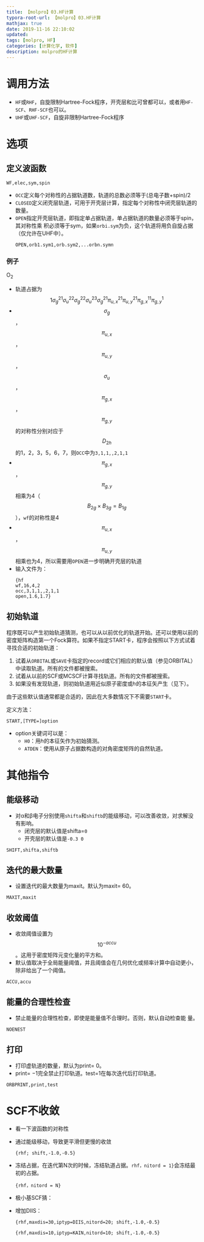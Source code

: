 ```yaml
---
title: 【molpro】03.HF计算
typora-root-url: 【molpro】03.HF计算
mathjax: true
date: 2019-11-16 22:10:02
updated: 
tags: [molpro, HF]
categories: [计算化学, 软件]
description: molpro的HF计算
---
```




# 调用方法

- `HF`或`RHF`，自旋限制Hartree-Fock程序，开壳层和比可曾都可以，或者用`HF-SCF`、`RHF-SCF`也可以。
- `UHF`或`UHF-SCF`，自旋非限制Hartree-Fock程序

# 选项

## 定义波函数

```
WF,elec,sym,spin
```
- `OCC`定义每个对称性的占据轨道数，轨道的总数必须等于(总电子数+spin)/2
- `CLOSED`定义闭壳层轨道，可用于开壳层计算，指定每个对称性中闭壳层轨道的数量。
- `OPEN`指定开壳层轨道，即指定单占据轨道，单占据轨道的数量必须等于spin，其对称性乘
  积必须等于sym，如果`orbi.sym`为负，这个轨道将用负自旋占据（仅允许在UHF中）。
  ```
  OPEN,orb1.sym1,orb.sym2,...orbn.symn
  ```

### 例子

O<sub>2</sub>
- 轨道占据为$$1\sigma_g^21\sigma_u^22\sigma_g^22\sigma_u^23\sigma_g^21\pi_{u,x}^21\pi_{u,y}^21\pi_{g,x}^11\pi_{g,y}^1$$
- $$\sigma_g$$，$$\pi_{u,x}$$，$$\pi_{u,y}$$，$$\sigma_u$$，$$\pi_{g,x}$$，$$\pi_{g,y}$$的对称性分别对应于$$D_{2h}$$的1，2，3，5，6，7，则`OCC`中为`3,1,1,,2,1,1`
- $$\pi_{g,x}$$，$$\pi_{g,y}$$相乘为4（$$B_{2g}\times B_{3g}=B_{1g}$$），`wf`的对称性是4
- $$\pi_{u,x}$$，$$\pi_{u,y}$$相乘也为4，所以需要用`OPEN`进一步明确开壳层的轨道
- 输入文件为：
  ```
  {hf
  wf,16,4,2
  occ,3,1,1,,2,1,1
  open,1.6,1.7} 
  ```

## 初始轨道

程序既可以产生初始轨道猜测，也可以从以前优化的轨道开始。还可以使用以前的密度矩阵构造第一个Fock算符。如果不指定START卡，程序会按照以下方式试着寻找合适的初始轨道：

1. 试着从`ORBITAL`或`SAVE`卡指定的record或它们相应的默认值（参见ORBITAL）中读取轨道。所有的文件都被搜索。
2. 试着从以前的SCF或MCSCF计算寻找轨道。所有的文件都被搜索。
3. 如果没有发现轨道，则初始轨道用近似原子密度或ℎ的本征矢产生（见下）。

由于这些默认值通常都是合适的，因此在大多数情况下不需要`START`卡。

定义方法：

```
START,[TYPE=]option
```

- option关键词可以是：
  - `H0`：用ℎ的本征矢作为初始猜测。
  - `ATDEN`：使用从原子占据数构造的对角密度矩阵的自然轨道。



# 其他指令

## 能级移动

- 对α和β电子分别使用`shifta`和`shiftb`的能级移动，可以改善收敛，对求解没有影响。
  - 闭壳层的默认值是shifta=`0`
  - 开壳层的默认值是`-0.3 0`

```
SHIFT,shifta,shiftb
```

## 迭代的最大数量

- 设置迭代的最大数量为maxit。默认为maxit= 60。

```
MAXIT,maxit
```

## 收敛阈值

- 收敛阈值设置为$$10^{-accu}$$。这用于密度矩阵元变化量的平方和。
- 默认值取决于全局能量阈值，并且阈值会在几何优化或频率计算中自动更小，除非给出了一个阈值。

```
ACCU,accu
```

## 能量的合理性检查

- 禁止能量的合理性检查，即使是能量值不合理时。否则，默认自动检查能
  量。

```
NOENEST
```

## 打印

- 打印虚轨道的数量，默认为print= 0。
- print= −1完全禁止打印轨道。test=1在每次迭代后打印轨道。

```
ORBPRINT,print,test
```



# SCF不收敛

- 看一下波函数的对称性

- 通过能级移动，导致更平滑但更慢的收敛

  ```
  {rhf; shift,-1.0,-0.5}
  ```

- 冻结占据，在迭代第N次的时候，冻结轨道占据。`rhf，nitord = 1}`会冻结最初的占据。

  ```
  {rhf，nitord = N}
  ```

- 极小基SCF猜：

- 增加DIIS：

  ```
  {rhf,maxdis=30,iptyp=DIIS,nitord=20; shift,-1.0,-0.5}
  ```

  ```
  {rhf,maxdis=10,iptyp=KAIN,nitord=10; shift,-1.0,-0.5}
  ```

  